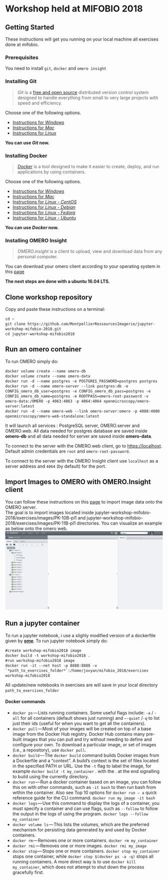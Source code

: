 # Workshop held at MIFOBIO 2018

## Getting Started

These instructions will get you running on your local machine all exercises done at mifobio.

### Prerequisites

You need to install `git`, `docker` and `omero insight`

### Installing Git

> *Git* is a [free and open source](http://git-scm.com/about/free-and-open-source) distributed version control system designed to handle everything from small to very large projects with speed and efficiency.

Choose one of the following options.
- [Instructions for *Windows*](https://git-scm.com/download/win)
- [Instructions for *Mac*](https://git-scm.com/download/mac)
- [Instructions for *Linux*](https://git-scm.com/download/linux)

**You can use *Git* now.**

### Installing Docker
> [*Docker*](https://www.docker.com) is a tool designed to make it easier to create, deploy, and run applications by using containers.

Choose one of the following options.
- [Instructions for *Windows*](https://docs.docker.com/docker-for-windows/install/)
- [Instructions for *Mac*](https://docs.docker.com/docker-for-mac/install/)
- [Instructions for *Linux - CentOS*](https://docs.docker.com/install/linux/docker-ce/centos/)
- [Instructions for *Linux - Debian*](https://docs.docker.com/install/linux/docker-ce/debian/)
- [Instructions for *Linux - Fedora*](https://docs.docker.com/install/linux/docker-ce/fedora/)
- [Instructions for *Linux - Ubuntu*](https://docs.docker.com/install/linux/docker-ce/ubuntu/)

**You can use *Docker* now.**

### Installing OMERO Insight
> *OMERO.insight* is a client to upload, view and download data from any personal computer.

You can download your omero client according to your operating system in this [page](https://www.openmicroscopy.org/omero/downloads/)

**The next steps are done with a ubuntu 16.04 LTS.**

## Clone workshop repository

Copy and paste these instructions on a terminal:

```shell
cd ~
git clone https://github.com/MontpellierRessourcesImagerie/jupyter-workshop-mifobio-2018.git
cd jupyter-workshop-mifobio2018
```

## Run an omero container

To run OMERO simply do:

```shell
docker volume create --name omero-db
docker volume create --name omero-data
docker run -d --name postgres -e POSTGRES_PASSWORD=postgres postgres
docker run -d --name omero-server --link postgres:db -e CONFIG_omero_db_user=postgres -e CONFIG_omero_db_pass=postgres -e CONFIG_omero_db_name=postgres -e ROOTPASS=omero-root-password -v omero-data:/OMERO -p 4063:4063 -p 4064:4064 openmicroscopy/omero-server:latest
docker run -d --name omero-web --link omero-server:omero -p 4080:4080 openmicroscopy/omero-web-standalone:latest
```

It will launch all services : PostgreSQL server, OMERO.server and OMERO.web.
All data needed for postgres database are saved inside **omero-db** and all data needed for server are saved inside **omero-data**.

To connect to the server with the OMERO.web client, go to [https://localhost](https://localhost:4080).
Default admin credentials are `root` and `omero-root-password`.

To connect to the server with the OMERO Insight client use `localhost` as a server address and `4064` (by default) for the port.

## Import Images to OMERO with OMERO.Insight client

You can follow these instructions on this [page](https://help.openmicroscopy.org/importing-data-5.html) to import image data onto the OMERO server.   
The goal is to import images located inside jupyter-workshop-mifobio-2018/exercises/images/PK-10B-pl1 and jupyter-workshop-mifobio-2018/exercises/images/PK-11B-pl1 directories. You can visualize an example as below onto the omero web.
![](capture_omero-web.png?raw=true)

## Run a jupyter container

To run a jupyter notebook, i use a slighly modified version of a dockerfile given by [**ome**](https://github.com/ome/training-notebooks).
To run jupyter notebook simply do:

```shell
#create workshop-mifobio2018 image
docker build -t workshop-mifobio2018 .
#run workshop-mifobio2018 image
docker run -it --net host -p 8888:8888 -v `*path_to_exercises_folder*`:/home/jovyan/mifobio_2018/exercises workshop-mifobio2018
```

All update/new notebooks in exercises are will save in your local directory `path_to_exercises_folder`

#### Docker commands

- `docker ps` — Lists running containers. Some useful flags include: `-a` / `-all` for all containers (default shows just running) and `—-quiet` /`-q` to list just their ids (useful for when you want to get all the containers).
- `docker pull` — Most of your images will be created on top of a base image from the Docker Hub registry. Docker Hub contains many pre-built images that you can pull and try without needing to define and configure your own. To download a particular image, or set of images (i.e., a repository), use `docker pull`.
- `docker build` — The `docker build` command builds Docker images from a Dockerfile and a “context”. A build’s context is the set of files located in the specified PATH or URL. Use the `-t` flag to label the image, for example `docker build -t my_container` . with the . at the end signalling to build using the currently directory.
- `docker run` — Run a docker container based on an image, you can follow this on with other commands, such as `-it bash` to then run bash from within the container. Also see Top 10 options for `docker run — a` quick reference guide for the CLI command. `docker run my_image -it bash`
- `docker logs` — Use this command to display the logs of a container, you must specify a container and can use flags, such as `--follow` to follow the output in the logs of using the program. `docker logs --follow my_container`
- `docker volume ls` — This lists the volumes, which are the preferred mechanism for persisting data generated by and used by Docker containers.
- `docker rm` — Removes one or more containers. `docker rm my_container`
- `docker rmi` — Removes one or more images. `docker rmi my_image`
- `docker stop` — Stops one or more containers. `docker stop my_container` stops one container, while `docker stop $(docker ps -a -q)` stops all running containers. A more direct way is to use `docker kill my_container`, which does not attempt to shut down the process gracefully first.
